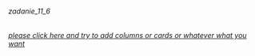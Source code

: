 ###### zadanie_11_6
###### [please click here and try to add columns or cards or whatever what you want](https://codepen.io/your_hero/pen/GQLYzq)
